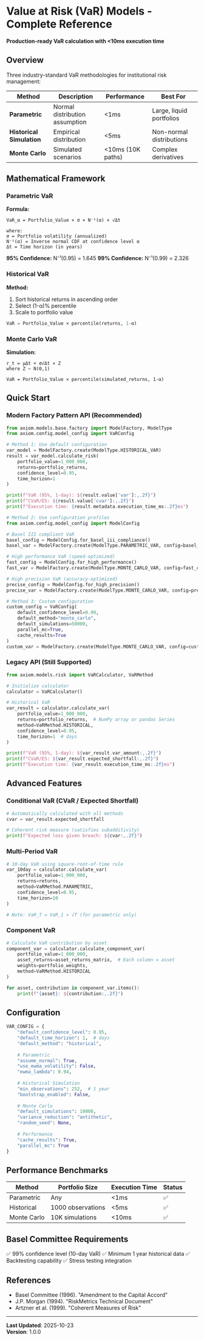 # Value at Risk (VaR) Models - Complete Reference

**Production-ready VaR calculation with <10ms execution time**

## Overview

Three industry-standard VaR methodologies for institutional risk management:

| Method | Description | Performance | Best For |
|--------|-------------|-------------|----------|
| **Parametric** | Normal distribution assumption | <1ms | Large, liquid portfolios |
| **Historical Simulation** | Empirical distribution | <5ms | Non-normal distributions |
| **Monte Carlo** | Simulated scenarios | <10ms (10K paths) | Complex derivatives |

## Mathematical Framework

### Parametric VaR

**Formula:**
```
VaR_α = Portfolio_Value × σ × N⁻¹(α) × √Δt

where:
σ = Portfolio volatility (annualized)
N⁻¹(α) = Inverse normal CDF at confidence level α
Δt = Time horizon (in years)
```

**95% Confidence:** N⁻¹(0.95) = 1.645
**99% Confidence:** N⁻¹(0.99) = 2.326

### Historical VaR

**Method:**
1. Sort historical returns in ascending order
2. Select (1-α)% percentile
3. Scale to portfolio value

```python
VaR = Portfolio_Value × percentile(returns, 1-α)
```

### Monte Carlo VaR

**Simulation:**
```
r_t = μΔt + σ√Δt × Z
where Z ~ N(0,1)

VaR = Portfolio_Value × percentile(simulated_returns, 1-α)
```

## Quick Start

### Modern Factory Pattern API (Recommended)

```python
from axiom.models.base.factory import ModelFactory, ModelType
from axiom.config.model_config import VaRConfig

# Method 1: Use default configuration
var_model = ModelFactory.create(ModelType.HISTORICAL_VAR)
result = var_model.calculate_risk(
    portfolio_value=1_000_000,
    returns=portfolio_returns,
    confidence_level=0.95,
    time_horizon=1
)

print(f"VaR (95%, 1-day): ${result.value['var']:,.2f}")
print(f"CVaR/ES: ${result.value['cvar']:,.2f}")
print(f"Execution time: {result.metadata.execution_time_ms:.2f}ms")

# Method 2: Use configuration profiles
from axiom.config.model_config import ModelConfig

# Basel III compliant VaR
basel_config = ModelConfig.for_basel_iii_compliance()
basel_var = ModelFactory.create(ModelType.PARAMETRIC_VAR, config=basel_config.var)

# High performance VaR (speed-optimized)
fast_config = ModelConfig.for_high_performance()
fast_var = ModelFactory.create(ModelType.MONTE_CARLO_VAR, config=fast_config.var)

# High precision VaR (accuracy-optimized)
precise_config = ModelConfig.for_high_precision()
precise_var = ModelFactory.create(ModelType.MONTE_CARLO_VAR, config=precise_config.var)

# Method 3: Custom configuration
custom_config = VaRConfig(
    default_confidence_level=0.99,
    default_method="monte_carlo",
    default_simulations=50000,
    parallel_mc=True,
    cache_results=True
)
custom_var = ModelFactory.create(ModelType.MONTE_CARLO_VAR, config=custom_config)
```

### Legacy API (Still Supported)

```python
from axiom.models.risk import VaRCalculator, VaRMethod

# Initialize calculator
calculator = VaRCalculator()

# Historical VaR
var_result = calculator.calculate_var(
    portfolio_value=1_000_000,
    returns=portfolio_returns,  # NumPy array or pandas Series
    method=VaRMethod.HISTORICAL,
    confidence_level=0.95,
    time_horizon=1  # days
)

print(f"VaR (95%, 1-day): ${var_result.var_amount:,.2f}")
print(f"CVaR/ES: ${var_result.expected_shortfall:,.2f}")
print(f"Execution time: {var_result.execution_time_ms:.2f}ms")
```

## Advanced Features

### Conditional VaR (CVaR / Expected Shortfall)

```python
# Automatically calculated with all methods
cvar = var_result.expected_shortfall

# Coherent risk measure (satisfies subadditivity)
print(f"Expected loss given breach: ${cvar:,.2f}")
```

### Multi-Period VaR

```python
# 10-day VaR using square-root-of-time rule
var_10day = calculator.calculate_var(
    portfolio_value=1_000_000,
    returns=returns,
    method=VaRMethod.PARAMETRIC,
    confidence_level=0.95,
    time_horizon=10
)

# Note: VaR_T = VaR_1 × √T (for parametric only)
```

### Component VaR

```python
# Calculate VaR contribution by asset
component_var = calculator.calculate_component_var(
    portfolio_value=1_000_000,
    asset_returns=asset_returns_matrix,  # Each column = asset
    weights=portfolio_weights,
    method=VaRMethod.HISTORICAL
)

for asset, contribution in component_var.items():
    print(f"{asset}: ${contribution:,.2f}")
```

## Configuration

```python
VAR_CONFIG = {
    "default_confidence_level": 0.95,
    "default_time_horizon": 1,  # days
    "default_method": "historical",
    
    # Parametric
    "assume_normal": True,
    "use_ewma_volatility": False,
    "ewma_lambda": 0.94,
    
    # Historical Simulation
    "min_observations": 252,  # 1 year
    "bootstrap_enabled": False,
    
    # Monte Carlo
    "default_simulations": 10000,
    "variance_reduction": "antithetic",
    "random_seed": None,
    
    # Performance
    "cache_results": True,
    "parallel_mc": True
}
```

## Performance Benchmarks

| Method | Portfolio Size | Execution Time | Status |
|--------|---------------|----------------|--------|
| Parametric | Any | <1ms | ✅ |
| Historical | 1000 observations | <5ms | ✅ |
| Monte Carlo | 10K simulations | <10ms | ✅ |

## Basel Committee Requirements

✅ 99% confidence level (10-day VaR)
✅ Minimum 1 year historical data
✅ Backtesting capability
✅ Stress testing integration

## References

- Basel Committee (1996). "Amendment to the Capital Accord"
- J.P. Morgan (1994). "RiskMetrics Technical Document"
- Artzner et al. (1999). "Coherent Measures of Risk"

---

**Last Updated**: 2025-10-23  
**Version**: 1.0.0